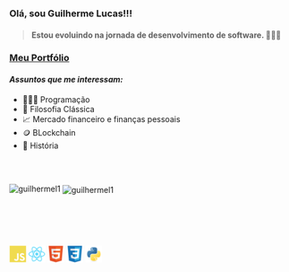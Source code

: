 <link rel="stylesheet" href="style.css">

### Olá, sou Guilherme Lucas!!!


> #### Estou evoluindo na jornada de desenvolvimento de software. 🚀🚀🚀

<h3><a href="https://guilhermel1.github.io/" target="_blank">Meu Portfólio</a></h3>




#### ***Assuntos que me interessam:***

- 👨🏻‍💻 Programação
- 🧠 Filosofia Clássica
- 📈 Mercado financeiro e finanças pessoais
- 🪙 BLockchain
- 📖 História

##
<div stile="display: inline_block"><br>
   <p><img align="left" src="https://github-readme-stats.vercel.app/api?username=guilhermel1&show_icons=true&theme=nord&locale=en" alt="guilhermel1" /></p>
<p>&nbsp;<img align="center" src="https://github-readme-stats.vercel.app/api/top-langs?username=guilhermel1&show_icons=true&theme=nord&locale=en&layout=compact" alt="guilhermel1" /></p>  
     
<div/>

 <br>  
     
     
##   
     
<div stile="display: inline_block"><br>
<p align="left">      <img allign="center" alt="G-Js" height="30" widht="40" src="https://raw.githubusercontent.com/devicons/devicon/master/icons/javascript/javascript-plain.svg">
     <img allign="center" alt="G-React" height="30" widht="40" src="https://raw.githubusercontent.com/devicons/devicon/master/icons/react/react-original.svg">
     <img allign="center" alt="G-HMTL" height="30" widht="40" src="https://raw.githubusercontent.com/devicons/devicon/master/icons/html5/html5-original.svg">
     <img allign="center" alt="G-CSS" height="30" widht="40" src="https://raw.githubusercontent.com/devicons/devicon/master/icons/css3/css3-original.svg">
     <img allign="center" alt="G-Python" height="30" widht="40" src="https://raw.githubusercontent.com/devicons/devicon/master/icons/python/python-original.svg"> <p>        
<div/>     
